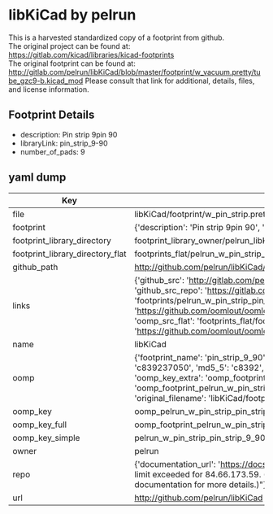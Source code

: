 # libKiCad by pelrun  
This is a harvested standardized copy of a footprint from github.  
The original project can be found at:  
https://gitlab.com/kicad/libraries/kicad-footprints  
The original footprint can be found at:
http://gitlab.com/pelrun/libKiCad/blob/master/footprint/w_vacuum.pretty/tube_gzc9-b.kicad_mod
Please consult that link for additional, details, files, and license information.  
## Footprint Details
* description: Pin strip 9pin 90  
* libraryLink: pin_strip_9-90  
* number_of_pads: 9  
## yaml dump  
| Key | Value |  
| --- | --- |  
| file | libKiCad/footprint/w_pin_strip.pretty/pin_strip_9-90.kicad_mod |  
| footprint | {'description': 'Pin strip 9pin 90', 'libraryLink': 'pin_strip_9-90', 'number_of_pads': 9} |  
| footprint_library_directory | footprint_library_owner/pelrun_libKiCad |  
| footprint_library_directory_flat | footprints_flat/pelrun_w_pin_strip_pin_strip_9_90/working |  
| github_path | http://github.com/pelrun/libKiCad/blob/master/footprint/w_pin_strip.pretty/pin_strip_9-90.kicad_mod |  
| links | {'github_src': 'http://gitlab.com/pelrun/libKiCad/blob/master/footprint/w_vacuum.pretty/tube_gzc9-b.kicad_mod', 'github_src_repo': 'https://gitlab.com/kicad/libraries/kicad-footprints', 'oomp_bot': 'footprints/pelrun_w_pin_strip_pin_strip_9_90/working', 'oomp_bot_github': 'https://github.com/oomlout/oomlout_oomp_footprint_bot/tree/main/footprints/pelrun_w_pin_strip_pin_strip_9_90/working', 'oomp_src_flat': 'footprints_flat/footprints_flat/pelrun_w_pin_strip_pin_strip_9_90/working', 'oomp_src_flat_github': 'https://github.com/oomlout/oomlout_oomp_footprint_src/tree/main/footprints_flat/pelrun_w_pin_strip_pin_strip_9_90/working'} |  
| name | libKiCad |  
| oomp | {'footprint_name': 'pin_strip_9_90', 'library_name': 'w_pin_strip', 'md5': 'c839237050cbf57e02526aee80473d95', 'md5_10': 'c839237050', 'md5_5': 'c8392', 'md5_6': 'c83923', 'oomp_key': 'oomp_pelrun_w_pin_strip_pin_strip_9_90', 'oomp_key_extra': 'oomp_footprint_pelrun_w_pin_strip_pin_strip_9_90', 'oomp_key_full': 'oomp_footprint_pelrun_w_pin_strip_pin_strip_9_90_c83923', 'oomp_key_simple': 'pelrun_w_pin_strip_pin_strip_9_90', 'original_filename': 'libKiCad/footprint/w_pin_strip.pretty/pin_strip_9-90.kicad_mod', 'owner_name': 'pelrun'} |  
| oomp_key | oomp_pelrun_w_pin_strip_pin_strip_9_90 |  
| oomp_key_full | oomp_footprint_pelrun_w_pin_strip_pin_strip_9_90 |  
| oomp_key_simple | pelrun_w_pin_strip_pin_strip_9_90 |  
| owner | pelrun |  
| repo | {'documentation_url': 'https://docs.github.com/rest/overview/resources-in-the-rest-api#rate-limiting', 'message': "API rate limit exceeded for 84.66.173.59. (But here's the good news: Authenticated requests get a higher rate limit. Check out the documentation for more details.)"} |  
| url | http://github.com/pelrun/libKiCad |  

